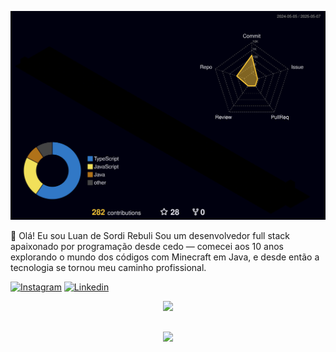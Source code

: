![](./profile-3d-contrib/profile-night-rainbow.svg)

👋 Olá! Eu sou Luan de Sordi Rebuli
Sou um desenvolvedor full stack apaixonado por programação desde cedo — comecei aos 10 anos explorando o mundo dos códigos com Minecraft em Java, e desde então a tecnologia se tornou meu caminho profissional.

[![Instagram](https://img.shields.io/badge/Instagram-E4405F?style=for-the-badge&logo=instagram&logoColor=white)](https://www.instagram.com/luan.rebuli/)
[![Linkedin](https://img.shields.io/badge/LinkedIn-0077B5?style=for-the-badge&logo=linkedin&logoColor=white)](https://www.linkedin.com/in/luan-de-sordi-rebuli-8ab545219/)

  <div align="center" >
<a href="https://skillicons.dev"   >
  <img src="https://skillicons.dev/icons?i=git,vscode,javascript,typescript,java,lua,css,html,react,next,vite,tailwind,nodejs,nextjs,express,next,docker,figma,github,jest,linux,postman,styledcomponents,vercel,mongodb,postgres," />
</a>
  <br />

  </div>

 
##
   <div align="center" >
     <img src="https://github-profile-trophy.vercel.app/?username=isaac545454&row=1&column=6&theme=dracula&margin-w=15&margin-h=15"/>
  </div>
  

<br clear="both">


